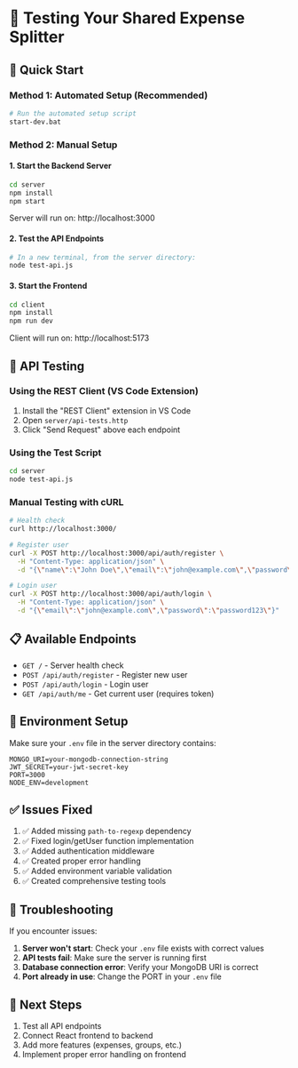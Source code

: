 # 🧪 Testing Your Shared Expense Splitter

## 🚀 Quick Start

### Method 1: Automated Setup (Recommended)
```bash
# Run the automated setup script
start-dev.bat
```

### Method 2: Manual Setup

#### 1. Start the Backend Server
```bash
cd server
npm install
npm start
```
Server will run on: http://localhost:3000

#### 2. Test the API Endpoints
```bash
# In a new terminal, from the server directory:
node test-api.js
```

#### 3. Start the Frontend
```bash
cd client
npm install
npm run dev
```
Client will run on: http://localhost:5173

## 🧪 API Testing

### Using the REST Client (VS Code Extension)
1. Install the "REST Client" extension in VS Code
2. Open `server/api-tests.http`
3. Click "Send Request" above each endpoint

### Using the Test Script
```bash
cd server
node test-api.js
```

### Manual Testing with cURL
```bash
# Health check
curl http://localhost:3000/

# Register user
curl -X POST http://localhost:3000/api/auth/register \
  -H "Content-Type: application/json" \
  -d "{\"name\":\"John Doe\",\"email\":\"john@example.com\",\"password\":\"password123\"}"

# Login user
curl -X POST http://localhost:3000/api/auth/login \
  -H "Content-Type: application/json" \
  -d "{\"email\":\"john@example.com\",\"password\":\"password123\"}"
```

## 📋 Available Endpoints

- `GET /` - Server health check
- `POST /api/auth/register` - Register new user
- `POST /api/auth/login` - Login user
- `GET /api/auth/me` - Get current user (requires token)

## 🔧 Environment Setup

Make sure your `.env` file in the server directory contains:
```env
MONGO_URI=your-mongodb-connection-string
JWT_SECRET=your-jwt-secret-key
PORT=3000
NODE_ENV=development
```

## ✅ Issues Fixed

1. ✅ Added missing `path-to-regexp` dependency
2. ✅ Fixed login/getUser function implementation
3. ✅ Added authentication middleware
4. ✅ Created proper error handling
5. ✅ Added environment variable validation
6. ✅ Created comprehensive testing tools

## 🐛 Troubleshooting

If you encounter issues:

1. **Server won't start**: Check your `.env` file exists with correct values
2. **API tests fail**: Make sure the server is running first
3. **Database connection error**: Verify your MongoDB URI is correct
4. **Port already in use**: Change the PORT in your `.env` file

## 📝 Next Steps

1. Test all API endpoints
2. Connect React frontend to backend
3. Add more features (expenses, groups, etc.)
4. Implement proper error handling on frontend
